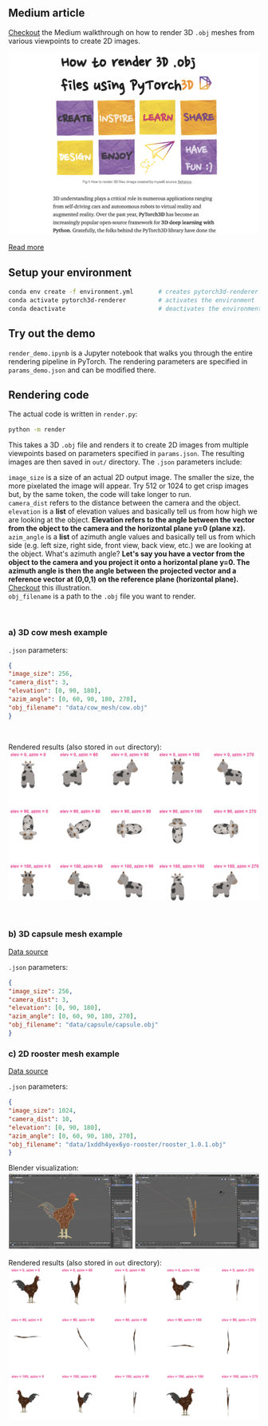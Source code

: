 ## Medium article

[Checkout](https://adelekuzmiakova.medium.com/how-to-render-3d-files-using-pytorch3d-ef9de72483f8?source=friends_link&sk=d89816e7e6f338dfc68da836757e149d) the Medium walkthrough on how to render 3D `.obj` meshes from various viewpoints to create 2D images.

![Alt text](assets/medium.png?raw=true "Title")

[Read more](https://adelekuzmiakova.medium.com/how-to-render-3d-files-using-pytorch3d-ef9de72483f8?source=friends_link&sk=d89816e7e6f338dfc68da836757e149d)

## Setup your environment

```bash
conda env create -f environment.yml       # creates pytorch3d-renderer environment
conda activate pytorch3d-renderer         # activates the environment
conda deactivate                          # deactivates the environment
```




## Try out the demo

`render_demo.ipynb` is a Jupyter notebook that walks you through the entire rendering pipeline in PyTorch. The rendering parameters are specified in `params_demo.json` and can be modified there.

## Rendering code

The actual code is written in `render.py`:

```bash
python -m render
```

This takes a 3D `.obj` file and renders it to create 2D images from multiple viewpoints based on parameters specified in `params.json`.  The resulting images are then saved in `out/` directory. The `.json` parameters include:

`image_size` is a size of an actual 2D output image. The smaller the size, the more pixelated the image will appear. Try 512 or 1024 to get crisp images but, by the same token, the code will take longer to run.\
`camera_dist` refers to the distance between the camera and the object.\
`elevation` is a **list** of elevation values and basically tell us from how high we are looking at the object. **Elevation refers to the angle between the vector from the object to the camera and the horizontal plane y=0 (plane xz).**\
`azim_angle` is a **list** of azimuth angle values and basically tell us from which side (e.g. left size, right side, front view, back view, etc.) we are looking at the object. What's azimuth angle? **Let's say you have a vector from the object to the camera and you project it onto a horizontal plane y=0. The azimuth angle is then the angle between the projected vector and a reference vector at (0,0,1) on the reference plane (horizontal plane).** [Checkout](https://www.celestis.com/resources/faq/what-are-the-azimuth-and-elevation-of-a-satellite/) this illustration.\
`obj_filename` is a path to the `.obj` file you want to render.

&nbsp;

### a) 3D cow mesh example


`.json` parameters:

```json
{
"image_size": 256,
"camera_dist": 3,   
"elevation": [0, 90, 180],
"azim_angle": [0, 60, 90, 180, 270],
"obj_filename": "data/cow_mesh/cow.obj"
}
```

&nbsp;

Rendered results (also stored in `out` directory):
![Alt text](assets/cowmesh.png?raw=true "Title")

&nbsp;

### b) 3D capsule mesh example

[Data source](http://paulbourke.net/dataformats/obj/minobj.html)

`.json` parameters:

```json
{
"image_size": 256,
"camera_dist": 3,   
"elevation": [0, 90, 180],
"azim_angle": [0, 60, 90, 180, 270],
"obj_filename": "data/capsule/capsule.obj"
}
```

### c) 2D rooster mesh example

[Data source](https://free3d.com/3d-model/low-poly-rooster-31363.html)

`.json` parameters:

```json
{
"image_size": 1024,
"camera_dist": 10,   
"elevation": [0, 90, 180],
"azim_angle": [0, 60, 90, 180, 270],
"obj_filename": "data/1xddh4yex6yo-rooster/rooster_1.0.1.obj"
}
```
Blender visualization:
![Alt text](assets/rooster_blender.png?raw=true "Title")


Rendered results (also stored in `out` directory):
![Alt text](assets/rooster_rendered.png?raw=true "Title")
